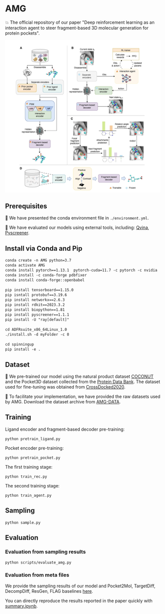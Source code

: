 # AMG
:boom: The official repository of our paper "Deep reinforcement learning as an interaction agent to steer fragment-based 3D molecular generation for protein pockets". 

<p align="center">
  <img width="700" src="assets/overview.png" /> 
</p>

## Prerequisites
:star2: We have presented the conda environment file in `./environment.yml`.

:star2: We have evaluated our models using external tools, including: [Qvina](https://qvina.github.io/), [Pyscreener](https://github.com/coleygroup/pyscreener).

## Install via Conda and Pip
```
conda create -n AMG python=3.7
conda activate AMG
conda install pytorch==1.13.1  pytorch-cuda=11.7 -c pytorch -c nvidia
conda install -c conda-forge pdbfixer
conda install conda-forge::openbabel

pip install tensorboard==1.15.0
pip isntall protobuf==3.19.6
pip install networkx==2.6.3
pip install rdkit==2023.3.2
pip install biopython==1.81
pip install pyscreener==1.1.1
pip install -U "ray[default]"

cd ADFRsuite_x86_64Linux_1.0
./install.sh -d myFolder -c 0

cd spinningup
pip install -e .
```


## Dataset
:star2: We pre-trained our model using the natural product dataset [COCONUT](https://coconut.naturalproducts.net) and the Pocket3D dataset collected from the [Protein Data Bank](https://www.rcsb.org/). The dataset used for fine-tuning was obtained from [CrossDocked2020](https://bits.csb.pitt.edu/files/crossdock2020/).

 :star2: To facilitate your implementation, we have provided the raw datasets used by AMG. Download the dataset archive from [AMG-DATA](https://drive.google.com/drive/folders/1YmqKfIDiDWkRVJGGcoPtCVPwhMPSHi2E).

## Training
Ligand encoder and fragment-based decoder pre-training:
```
python pretrain_ligand.py
```

Pocket encoder pre-training:
```
python pretrain_pocket.py
```

The first training stage:
```
python train_rec.py
```

The second training stage:
```
python train_agent.py
```

## Sampling
```
python sample.py
```
## Evaluation
### Evaluation from sampling results
```
python scripts/evaluate_amg.py
```
### Evaluation from meta files
We provide the sampling results of our model and Pocket2Mol, TargetDiff, DecompDiff, ResGen, FLAG baselines [here](https://drive.google.com/drive/folders/1Gk4WFUiIQsp2UKT9dMI4OVljbIzzDZJs).

You can directly reproduce the results reported in the paper quickly with [summary.ipynb](https://github.com/ispc-lab/AMG/blob/main/summary.ipynb).